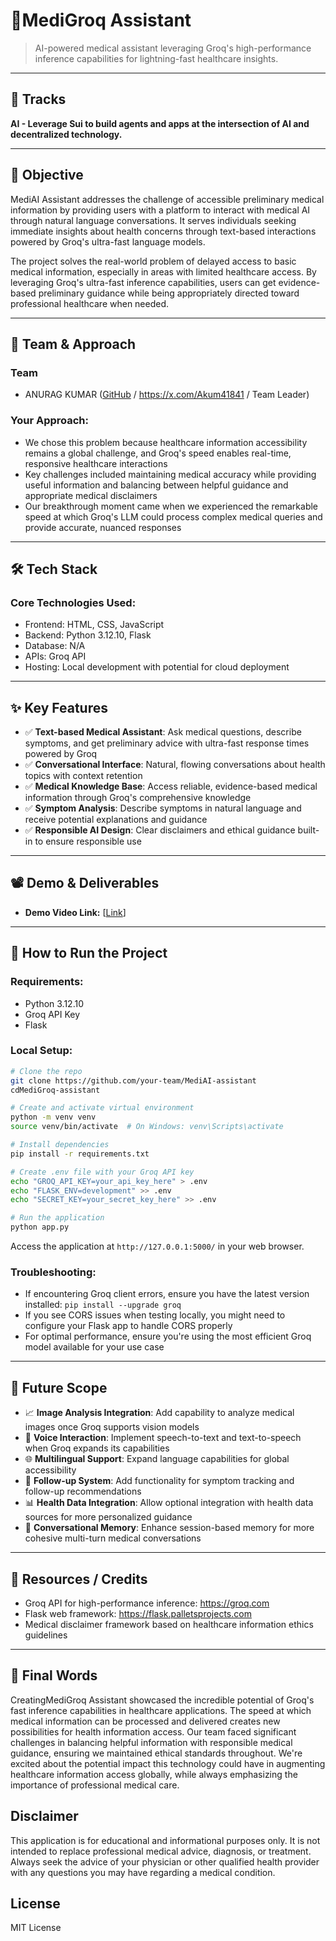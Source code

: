 
# 🚀MediGroq Assistant

> AI-powered medical assistant leveraging Groq's high-performance inference capabilities for lightning-fast healthcare insights.

---

## 📌 Tracks

**AI - Leverage Sui to build agents and apps at the
intersection of AI and decentralized technology.**

---

## 🎯 Objective

MediAI Assistant addresses the challenge of accessible preliminary medical information by providing users with a platform to interact with medical AI through natural language conversations. It serves individuals seeking immediate insights about health concerns through text-based interactions powered by Groq's ultra-fast language models.

The project solves the real-world problem of delayed access to basic medical information, especially in areas with limited healthcare access. By leveraging Groq's ultra-fast inference capabilities, users can get evidence-based preliminary guidance while being appropriately directed toward professional healthcare when needed.

---

## 🧠 Team & Approach

### Team  
- ANURAG KUMAR ([GitHub](https://github.com/AnuragKumarGIT) / https://x.com/Akum41841 / Team Leader)  


### Your Approach:  
- We chose this problem because healthcare information accessibility remains a global challenge, and Groq's speed enables real-time, responsive healthcare interactions
- Key challenges included maintaining medical accuracy while providing useful information and balancing between helpful guidance and appropriate medical disclaimers
- Our breakthrough moment came when we experienced the remarkable speed at which Groq's LLM could process complex medical queries and provide accurate, nuanced responses

---

## 🛠️ Tech Stack

### Core Technologies Used:
- Frontend: HTML, CSS, JavaScript
- Backend: Python 3.12.10, Flask
- Database: N/A 
- APIs: Groq API
- Hosting: Local development with potential for cloud deployment

---

## ✨ Key Features

- ✅ **Text-based Medical Assistant**: Ask medical questions, describe symptoms, and get preliminary advice with ultra-fast response times powered by Groq
- ✅ **Conversational Interface**: Natural, flowing conversations about health topics with context retention
- ✅ **Medical Knowledge Base**: Access reliable, evidence-based medical information through Groq's comprehensive knowledge
- ✅ **Symptom Analysis**: Describe symptoms in natural language and receive potential explanations and guidance
- ✅ **Responsible AI Design**: Clear disclaimers and ethical guidance built-in to ensure responsible use

---

## 📽️ Demo & Deliverables

- **Demo Video Link:** [[Link](https://youtu.be/HW4giUddpAE)]   

---

## 🧪 How to Run the Project

### Requirements:
- Python 3.12.10
- Groq API Key
- Flask

### Local Setup:
```bash
# Clone the repo
git clone https://github.com/your-team/MediAI-assistant
cdMediGroq-assistant

# Create and activate virtual environment
python -m venv venv
source venv/bin/activate  # On Windows: venv\Scripts\activate

# Install dependencies
pip install -r requirements.txt

# Create .env file with your Groq API key
echo "GROQ_API_KEY=your_api_key_here" > .env
echo "FLASK_ENV=development" >> .env
echo "SECRET_KEY=your_secret_key_here" >> .env

# Run the application
python app.py
```

Access the application at `http://127.0.0.1:5000/` in your web browser.

### Troubleshooting:
- If encountering Groq client errors, ensure you have the latest version installed: `pip install --upgrade groq`
- If you see CORS issues when testing locally, you might need to configure your Flask app to handle CORS properly
- For optimal performance, ensure you're using the most efficient Groq model available for your use case

---

## 🧬 Future Scope

- 📈 **Image Analysis Integration**: Add capability to analyze medical images once Groq supports vision models  
- 🎤 **Voice Interaction**: Implement speech-to-text and text-to-speech when Groq expands its capabilities  
- 🌐 **Multilingual Support**: Expand language capabilities for global accessibility  
- 🔄 **Follow-up System**: Add functionality for symptom tracking and follow-up recommendations  
- 📊 **Health Data Integration**: Allow optional integration with health data sources for more personalized guidance
- 🤖 **Conversational Memory**: Enhance session-based memory for more cohesive multi-turn medical conversations

---

## 📎 Resources / Credits

- Groq API for high-performance inference: https://groq.com
- Flask web framework: https://flask.palletsprojects.com
- Medical disclaimer framework based on healthcare information ethics guidelines

---

## 🏁 Final Words

CreatingMediGroq Assistant showcased the incredible potential of Groq's fast inference capabilities in healthcare applications. The speed at which medical information can be processed and delivered creates new possibilities for health information access. Our team faced significant challenges in balancing helpful information with responsible medical guidance, ensuring we maintained ethical standards throughout. We're excited about the potential impact this technology could have in augmenting healthcare information access globally, while always emphasizing the importance of professional medical care.

## Disclaimer

This application is for educational and informational purposes only. It is not intended to replace professional medical advice, diagnosis, or treatment. Always seek the advice of your physician or other qualified health provider with any questions you may have regarding a medical condition.

## License

MIT License

